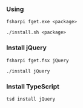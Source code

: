 
### Using

```
fsharpi fget.exe <package>
```

```
./install.sh <package>
```

### Install jQuery

```
fsharpi fget.fsx jQuery
```

```
./install jQuery
```

### Install TypeScript

```
tsd install jQuery
```
